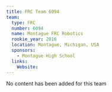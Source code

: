 ```yaml
---
title: FRC Team 6094
team:
  type: FRC
  number: 6094
  name: Montague FRC Robotics
  rookie_year: 2016
  location: Montague, Michigan, USA
  sponsors:
    - Montague High School
  links:
    Website: 
---
```

No content has been added for this team